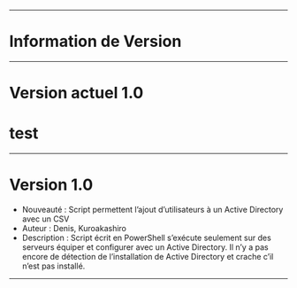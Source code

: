 
***********************
# Information de Version 
***********************

# Version actuel 1.0



<h1 style="colore:red";> test </h1>




----
# Version 1.0
* Nouveauté : 
Script permettent l’ajout d’utilisateurs à un Active Directory avec un CSV
* Auteur : 
Denis, Kuroakashiro
* Description : 
Script écrit en PowerShell s’exécute seulement sur des serveurs équiper et configurer avec un Active Directory. Il n’y a pas encore de détection de l’installation de Active Directory et crache c’il n’est pas installé. 
----













